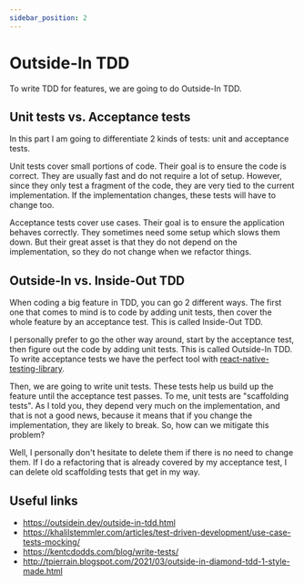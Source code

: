```yaml
---
sidebar_position: 2
---
```


# Outside-In TDD

To write TDD for features, we are going to do Outside-In TDD.

## Unit tests vs. Acceptance tests

In this part I am going to differentiate 2 kinds of tests: unit and acceptance tests.

Unit tests cover small portions of code. Their goal is to ensure the code is correct. They are usually fast and do not require a lot of setup. However, since they only test a fragment of the code, they are very tied to the current implementation. If the implementation changes, these tests will have to change too.

Acceptance tests cover use cases. Their goal is to ensure the application behaves correctly.
They sometimes need some setup which slows them down.
But their great asset is that they do not depend on the implementation, so they do not change when we refactor things.

## Outside-In vs. Inside-Out TDD

When coding a big feature in TDD, you can go 2 different ways.
The first one that comes to mind is to code by adding unit tests, then cover the whole feature by an acceptance test. This is called Inside-Out TDD.

<!-- But you might have figured out there are some issues here. The easiest one to spot we write the acceptance test at the end, and we don't write any code afterwards.
And if you think about what could go wrong, we can also easily get lost in our steps, lose the focus of the main goal. Or start coding a bit more than one use case, and then forget to cover this by an acceptance test. -->

I personally prefer to go the other way around, start by the acceptance test, then figure out the code by adding unit tests. This is called Outside-In TDD.
To write acceptance tests we have the perfect tool with [react-native-testing-library](https://testing-library.com/docs/react-native-testing-library/intro/).

Then, we are going to write unit tests. These tests help us build up the feature until the acceptance test passes.
To me, unit tests are "scaffolding tests". As I told you, they depend very much on the implementation, and that is not a good news, because it means that if you change the implementation, they are likely to break.
So, how can we mitigate this problem?

Well, I personally don't hesitate to delete them if there is no need to change them.
If I do a refactoring that is already covered by my acceptance test, I can delete old scaffolding tests that get in my way.

## Useful links

- https://outsidein.dev/outside-in-tdd.html
- https://khalilstemmler.com/articles/test-driven-development/use-case-tests-mocking/
- https://kentcdodds.com/blog/write-tests/
- http://tpierrain.blogspot.com/2021/03/outside-in-diamond-tdd-1-style-made.html
